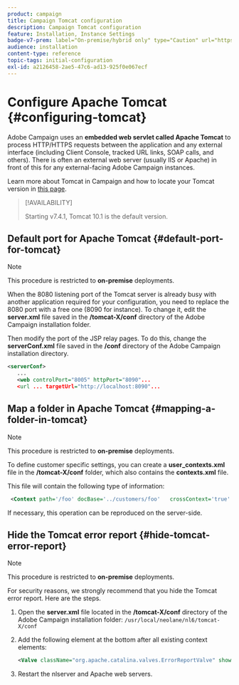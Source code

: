 ```yaml
---
product: campaign
title: Campaign Tomcat configuration
description: Campaign Tomcat configuration
feature: Installation, Instance Settings
badge-v7-prem: label="On-premise/hybrid only" type="Caution" url="https://experienceleague.adobe.com/docs/campaign-classic/using/installing-campaign-classic/architecture-and-hosting-models/hosting-models-lp/hosting-models.html" tooltip="Applies to on-premise and hybrid deployments only"
audience: installation
content-type: reference
topic-tags: initial-configuration
exl-id: a2126458-2ae5-47c6-ad13-925f0e067ecf
---
```

# Configure Apache Tomcat {#configuring-tomcat}

Adobe Campaign uses an **embedded web servlet called Apache Tomcat** to process HTTP/HTTPS requests between the application and any external interface (including Client Console, tracked URL links, SOAP calls, and others). There is often an external web server (usually IIS or Apache) in front of this for any external-facing Adobe Campaign instances.

Learn more about Tomcat in Campaign and how to locate your Tomcat version in [this page](../../production/using/locate-tomcat-version.md).

>[!AVAILABILITY]
>
> Starting v7.4.1, Tomcat 10.1 is the default version.
>


## Default port for Apache Tomcat {#default-port-for-tomcat}


>[!NOTE]
>
>This procedure is restricted to **on-premise** deployments. 
>

When the 8080 listening port of the Tomcat server is already busy with another application required for your configuration, you need to replace the 8080 port with a free one (8090 for instance). To change it, edit the **server.xml** file saved in the **/tomcat-X/conf** directory of the Adobe Campaign installation folder.

Then modify the port of the JSP relay pages. To do this, change the **serverConf.xml** file saved in the **/conf** directory of the Adobe Campaign installation directory.

```xml
<serverConf>
   ...
   <web controlPort="8005" httpPort="8090"...
   <url ... targetUrl="http://localhost:8090"...

```

## Map a folder in Apache Tomcat {#mapping-a-folder-in-tomcat}


>[!NOTE]
>
>This procedure is restricted to **on-premise** deployments. 
>

To define customer specific settings, you can create a **user_contexts.xml** file in the **/tomcat-X/conf** folder, which also contains the **contexts.xml** file.

This file will contain the following type of information:

```xml
 <Context path='/foo' docBase='../customers/foo'   crossContext='true' debug='0' reloadable='true' trusted='false'/>
```

If necessary, this operation can be reproduced on the server-side.

## Hide the Tomcat error report {#hide-tomcat-error-report}


>[!NOTE]
>
>This procedure is restricted to **on-premise** deployments. 
>

For security reasons, we strongly recommend that you hide the Tomcat error report. Here are the steps.

1. Open the **server.xml** file located in the **/tomcat-X/conf** directory of the Adobe Campaign installation folder:  `/usr/local/neolane/nl6/tomcat-X/conf`
1. Add the following element at the bottom after all existing context elements:

    ```xml
    <Valve className="org.apache.catalina.valves.ErrorReportValve" showReport="false" showServerInfo="false"/>
    ```
    
1. Restart the nlserver and Apache web servers.
